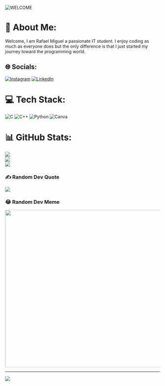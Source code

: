 ![WELCOME](https://user-images.githubusercontent.com/118577897/204066264-9235df1b-da46-411d-95b1-69dedb413371.gif)
# 💫 About Me:
Welcome, I am Rafael Miguel a passionate IT student. I enjoy coding as much as everyone does but the only difference is that I just started my journey toward the programming world.


## 🌐 Socials:
[![Instagram](https://img.shields.io/badge/Instagram-%23E4405F.svg?logo=Instagram&logoColor=white)](https://instagram.com/beelzebaaal) [![LinkedIn](https://img.shields.io/badge/LinkedIn-%230077B5.svg?logo=linkedin&logoColor=white)](https://linkedin.com/in/rafael-louie-miguel-6323a6256/) 

# 💻 Tech Stack:
![C](https://img.shields.io/badge/c-%2300599C.svg?style=for-the-badge&logo=c&logoColor=white) ![C++](https://img.shields.io/badge/c++-%2300599C.svg?style=for-the-badge&logo=c%2B%2B&logoColor=white) ![Python](https://img.shields.io/badge/python-3670A0?style=for-the-badge&logo=python&logoColor=ffdd54) ![Canva](https://img.shields.io/badge/Canva-%2300C4CC.svg?style=for-the-badge&logo=Canva&logoColor=white)
# 📊 GitHub Stats:
![](https://github-readme-stats.vercel.app/api?username=RafaelMiguel03&theme=tokyonight&hide_border=false&include_all_commits=true&count_private=false)<br/>
![](https://github-readme-streak-stats.herokuapp.com/?user=RafaelMiguel03&theme=tokyonight&hide_border=false)<br/>
![](https://github-readme-stats.vercel.app/api/top-langs/?username=RafaelMiguel03&theme=tokyonight&hide_border=false&include_all_commits=true&count_private=false&layout=compact)

### ✍️ Random Dev Quote
![](https://quotes-github-readme.vercel.app/api?type=horizontal&theme=tokyonight)

### 😂 Random Dev Meme
<img src="https://devhumor.com/content/uploads/images/December2021/ml_parrot.jpg" width="512px"/>

---
[![](https://visitcount.itsvg.in/api?id=RafaelMiguel03&icon=0&color=12)](https://visitcount.itsvg.in)
